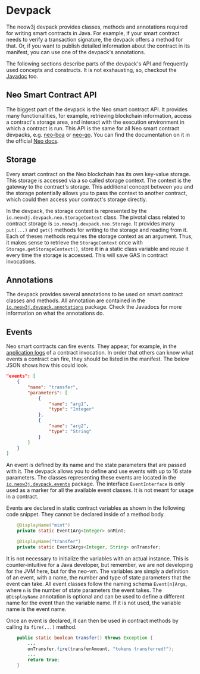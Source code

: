 # Devpack

The neow3j devpack provides classes, methods and annotations required for writing smart contracts in
Java. For example, if your smart contract needs to verify a transaction signature, the devpack offers
a method for that. Or, if you want to publish detailed information about the contract in its
manifest, you can use one of the devpack's annotations.

The following sections describe parts of the devpack's API and frequently used concepts and constructs. It is
not exshausting, so, checkout the [Javadoc](https://javadoc.io/doc/io.neow3j/devpack) too.


## Neo Smart Contract API

The biggest part of the devpack is the Neo smart contract API. It provides many functionalities, for
example, retrieving blockchain information, access a contract's storage area, and interact with the
execution environment in which a contract is run. This API is the same for all Neo smart contract devpacks, e.g.
[neo-boa](https://github.com/CityOfZion/neo-boa) or [neo-go](https://github.com/nspcc-dev/neo-go).
You can find the documentation on it in the official 
[Neo docs](https://docs.neo.org/v3/docs/en-us/reference/scapi/fw/dotnet/neo.html). 


## Storage

Every smart contract on the Neo blockchain has its own key-value storage. This storage is accessed
via a so called storage context. The context is the gateway to the contract's storage. This
additional concept between you and the storage potentially allows you to pass the context to another
contract, which could then access your contract's storage directly. 

In the devpack, the storage context is represented by the `io.neow3j.devpack.neo.StorageContext` class. The pivotal
class related to contract storage is `io.neow3j.devpack.neo.Storage`. It provides many `put(...)` and `get()` methods
for writing to the storage and reading from it. Each of theses methods requires the storage context as an argument.
Thus, it makes sense to retrieve the `StorageContext` once with `Storage.getStorageContext()`, store it in a static
class variable and reuse it every time the storage is accessed. This will save GAS in contract invocations.


## Annotations

The devpack provides several annotations to be used on smart contract classes and methods. All annotation are contained
in the [`io.neow3j.devpack.annotations`](https://javadoc.io/doc/io.neow3j/devpack/latest/io/neow3j/devpack/annotations/package-summary.html)
package. Check the Javadocs for more information on what the annotations do.


## Events

Neo smart contracts can fire events. They appear, for example, in the [application
logs](https://docs.neo.org/v3/docs/en-us/reference/rpc/latest-version/api/getapplicationlog.html) 
of a contract invocation. In order that others can know what events a contract can fire, they should be
listed in the manifest. The below JSON shows how this could look.

```json
"events": [
    {
        "name": "transfer",
        "parameters": [
            {
                "name": "arg1",
                "type": "Integer"
            },
            {
                "name": "arg2",
                "type": "String"
            }
        ]
    }
]
```

An event is defined by its name and the state parameters that are passed with it. The devpack allows
you to define and use events with up to 16 state parameters. The classes representing these events are located in the
[`io.neow3j.devpack.events`](https://javadoc.io/doc/io.neow3j/devpack/latest/io/neow3j/devpack/events/package-summary.html)
package. The interface `EventInterface` is only used as a marker for all the available event classes. It is not meant
for usage in a contract.

Events are declared in static contract variables as shown in the following code snippet. They cannot
be declared inside of a method body.

```java
    @DisplayName("mint")
    private static Event1Arg<Integer> onMint;

    @DisplayName("transfer")
    private static Event2Args<Integer, String> onTransfer;
```

It is not necessary to initialize the variables with an actual instance. This is counter-intuitive
for a Java developer, but remember, we are not developing for the JVM here, but for the neo-vm. The
variables are simply a definition of an event, with a name, the number and type of state parameters
that the event can take. All event classes follow the naming schema `Event[n]Args`, where `n` is the
number of state parameters the event takes. The `@DisplayName` annotation is optional and can be
used to define a different name for the event than the variable name. If it is not used, the
variable name is the event name.

Once an event is declared, it can then be used in contract methods by calling its `fire(...)` method. 

```java
    public static boolean transfer() throws Exception {
        ...
        onTransfer.fire(transferAmount, "tokens transferred!");
        ...
        return true;
    }
```